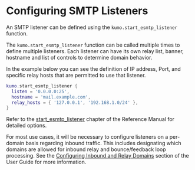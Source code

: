 # Configuring SMTP Listeners

An SMTP listener can be defined using the `kumo.start_esmtp_listener` function.

The `kumo.start_esmtp_listener` function can be called multiple times to define multiple listeners. Each listener can have its own relay list, banner, hostname and list of controls to determine domain behavior.

In the example below you can see the definition of IP address, Port, and specific relay hosts that are permitted to use that listener.

```lua
kumo.start_esmtp_listener {
  listen = '0.0.0.0:25',
  hostname = 'mail.example.com',
  relay_hosts = { '127.0.0.1', '192.168.1.0/24' },
}
```

Refer to the [start_esmtp_listener](https://docs.kumomta.com/reference/kumo/start_esmtp_listener/) chapter of the Reference Manual for detailed options.

For most use cases, it will be necessary to configure listeners on a per-domain basis regarding inbound traffic. This includes designating which domains are allowed for inbound relay and bounce/feedback loop processing. See the [Configuring Inbound and Relay Domains](./domains.md) section of the User Guide for more information.